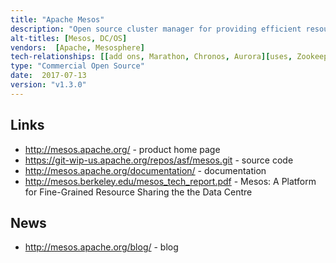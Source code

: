 ```yaml
---
title: "Apache Mesos"
description: "Open source cluster manager for providing efficient resource utilization across a cluster of servers through resource sharing and isolation. Allows a cluster of servers to be shared across diverse cluster computing frameworks so that different distributed workloads such as container orchestration, machine learning, analytics and stateful big data technologies can be run without interfering with each other. Has the ability to dynamically allocate resources across the servers as needed and delegates control over scheduling to the frameworks through an abstraction layer called a resource offer to support a wide array of computing frameworks. Resource isolation is implemented using a universal containeriser, supporting numerous containers including native Mesos containers and Docker containers. Fault tolerance of the Mesos instance in control of the cluster is implemented using Zookeeper. Started as a research project in the UC Berkeley RAD Lab, open sourced in 2011, with a v1.0 release in July 2016, which, included the 'unified containeriser' and GPU-based scheduling. Written in C++, uses Google Protocol Buffers for messaging and serialization to allow frameworks to be written in a variety of languages including C++, Java, Python, Go, Haskell, and Scala. Under active development, open sourced under the Apache 2.0 license, hosted on the Apache git repository and mirrored on GitHub. Software startup Mesosphere sells the Datacenter Operating System, a distributed operating system, based on Apache Mesos."
alt-titles: [Mesos, DC/OS]
vendors:  [Apache, Mesosphere]
tech-relationships: [[add ons, Marathon, Chronos, Aurora][uses, Zookeeper]]
type: "Commercial Open Source"
date:  2017-07-13
version: "v1.3.0"
---
```

## Links

* <http://mesos.apache.org/> - product home page
* <https://git-wip-us.apache.org/repos/asf/mesos.git> - source code
* <http://mesos.apache.org/documentation/> - documentation
* <http://mesos.berkeley.edu/mesos_tech_report.pdf> - Mesos: A Platform for Fine-Grained Resource Sharing the the Data Centre

## News

* <http://mesos.apache.org/blog/> - blog
